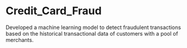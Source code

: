 # Credit_Card_Fraud

Developed a machine learning model to detect fraudulent transactions based on the historical transactional data of customers with a pool of merchants.
